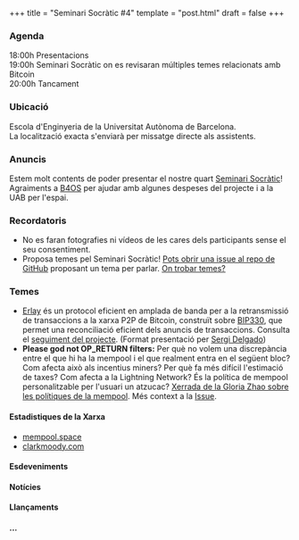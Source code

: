 +++
title = "Seminari Socràtic #4"
template = "post.html"
draft = false
+++

### Agenda
18:00h Presentacions\
19:00h Seminari Socràtic on es revisaran múltiples temes relacionats amb Bitcoin\
20:00h Tancament

### Ubicació
Escola d'Enginyeria de la Universitat Autònoma de Barcelona.\
La localització exacta s'enviarà per missatge directe als assistents.

### Anuncis
Estem molt contents de poder presentar el nostre quart [Seminari Socràtic](/about)!\
Agraiments a [B4OS](https://www.libreriadesatoshi.com/b4os) per ajudar amb algunes despeses del projecte i a la UAB per l'espai.

### Recordatoris
- No es faran fotografies ni vídeos de les cares dels participants sense el seu consentiment.
- Proposa temes pel Seminari Socràtic! [Pots obrir una issue al repo de GitHub](https://github.com/Bit-Devs-Barcelona/bit-devs-barcelona.github.io/issues) proposant un tema per parlar. [On trobar temes?](/about/find-topics/)

### Temes

- [Erlay](https://arxiv.org/pdf/1905.10518) és un protocol eficient en amplada de banda per a la retransmissió de transaccions a la xarxa P2P de Bitcoin, construït sobre [BIP330](https://github.com/bitcoin/bips/blob/master/bip-0330.mediawiki), que permet una reconciliació eficient dels anuncis de transaccions. Consulta el [seguiment del projecte](https://github.com/bitcoin/bitcoin/issues/30249). (Format presentació per [Sergi Delgado](https://srgi.me/))
- **Please god not OP_RETURN filters:** Per què no volem una discrepància entre el que hi ha la mempool i el que realment entra en el següent bloc? Com afecta això als incentius miners? Per què fa més difícil l'estimació de taxes? Com afecta a la Lightning Network? És la política de mempool personalitzable per l'usuari un atzucac? [Xerrada de la Gloria Zhao sobre les polítiques de la mempool](https://vimeo.com/704956163). Més context a la [Issue](https://github.com/Bit-Devs-Barcelona/bit-devs-barcelona.github.io/issues/13).


#### Estadistiques de la Xarxa
- [mempool.space](https://mempool.space/)
- [clarkmoody.com](https://bitcoin.clarkmoody.com/dashboard/)

#### Esdeveniments

#### Notícies

#### Llançaments

#### ...
